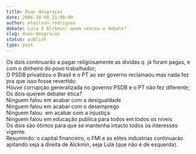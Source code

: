```yaml
---
title: Duas desgraças
date: 2006-10-08 21:00:00
author: eleilson.rodrigues
debate: Lula X Alckmin: quem venceu o debate?
slug: duas-desgracas
status: publish 
type: post
---
```


Os dois continuarão a pagar religiosamente as dividas q  já foram pagas, e com o dinheiro do povo trabalhador;  
O PSDB privatizou o Brasil e o PT ao ser governo reclamaou mas nada fez pra que isso fosse revertido:  
Houve corrupção generalizada no governo PSDB e o PT não fez diferente;  
Os dois querem debater ética?  
Ninguem falou em acabar com a desigualdade  
Ninguem falou em acabar com o desemprego  
Ninguem falou  em acabar com a injustiça  
Ninguem falou em educação publica para todos em todos os niveis  
Os dois são ótimos para que se mantenha intacto todos os interesses vigente.  
Resumindo: o capital financeiro, o FMI e as elites industrias continuarão apitando seja a direita de Alckmin, seja Lula (que não é de esquerda).  
  

